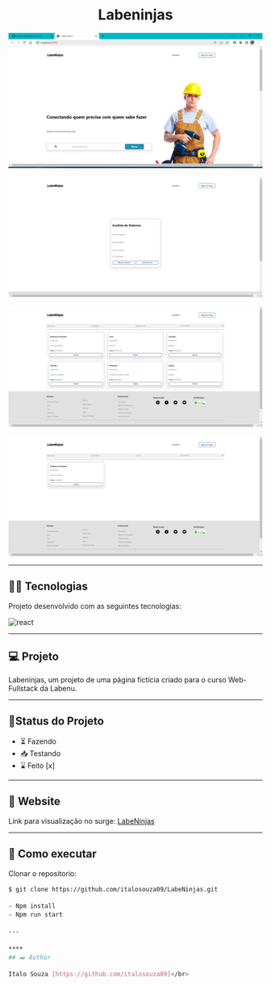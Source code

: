 <h1 align="center">Labeninjas</h1>



<p align="center"><img src='https://github.com/italosouza09/LabeNinjas/blob/main/screenshots/ScreenShot_20220912175527.png' alt='Home'></p>
<p align="center"><img src="https://github.com/italosouza09/LabeNinjas/blob/main/screenshots/ScreenShot_20220912175629.png" alt="Detalhes"></p>
<p align"center"><img src="https://github.com/italosouza09/LabeNinjas/blob/main/screenshots/ScreenShot_20220912180038.png" alt="Lista"></p>
<p align="center><img src="https://github.com/italosouza09/LabeNinjas/blob/main/screenshots/ScreenShot_20220912180101.png" alt="Cart"></p>
<p align="center><img src="https://github.com/italosouza09/LabeNinjas/blob/main/screenshots/ScreenShot_20220912180123.png" alt="Cadastre"></p>
<p align="center"><img src="https://github.com/italosouza09/LabeNinjas/blob/main/screenshots/ScreenShot_20220912180202.png" alt="Search"></p>

---

## 👨‍💻 Tecnologias

Projeto desenvolvido com as seguintes tecnologias:

<img align="center" src="https://img.shields.io/badge/React-20232A?style=for-the-badge&logo=react&logoColor=61DAFB" alt="react" />

---
## 💻 Projeto


Labeninjas, um projeto de uma página fictícia criado para o curso Web-Fullstack da Labenu.

---

##  🧭Status do Projeto

 - ⏳ Fazendo
 - 📥 Testando 
 - ⌛ Feito [x]


---

## 📲 Website

Link para visualização no surge: [LabeNinjas](https://labeninjas4.surge.sh/)

---

## 🚀 Como executar

 Clonar o repositorio:

```bash
$ git clone https://github.com/italosouza09/LabeNinjas.git

- Npm install
- Npm run start

---

****
## ✒️ Author

Italo Souza [https://github.com/italosouza09]</br>
